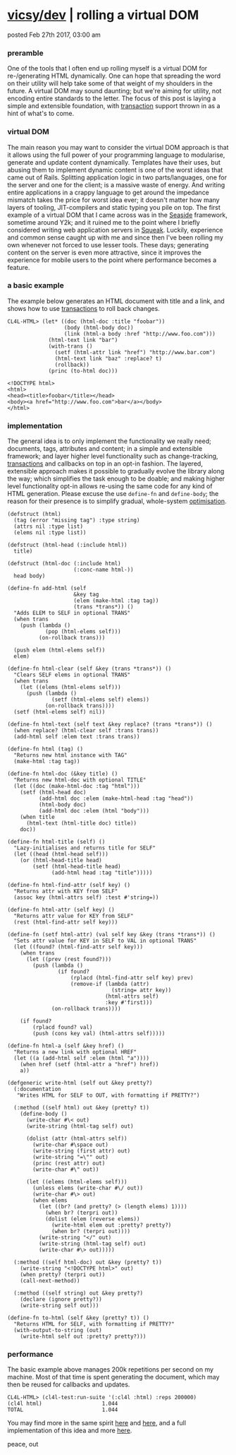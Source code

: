 # [vicsy/dev](https://github.com/codr4life/vicsydev) | rolling a virtual DOM
posted Feb 27th 2017, 03:00 am

### preramble
One of the tools that I often end up rolling myself is a virtual DOM for re-/generating HTML dynamically. One can hope that spreading the word on their utility will help take some of that weight of my shoulders in the future. A virtual DOM may sound daunting; but we're aiming for utility, not encoding entire standards to the letter. The focus of this post is laying a simple and extensible foundation, with [transaction](https://github.com/codr4life/cl4l#transactions) support thrown in as a hint of what's to come.

### virtual DOM
The main reason you may want to consider the virtual DOM approach is that it allows using the full power of your programming language to modularise, generate and update content dynamically. Templates have their uses, but abusing them to implement dynamic content is one of the worst ideas that came out of Rails. Splitting application logic in two parts/languages, one for the server and one for the client; is a massive waste of energy. And writing entire applications in a crappy language to get around the impedance mismatch takes the price for worst idea ever; it doesn't matter how many layers of tooling, JIT-compilers and static typing you pile on top. The first example of a virtual DOM that I came across was in the [Seaside](http://www.seaside.st/) framework, sometime around Y2k; and it ruined me to the point where I briefly considered writing web application servers in [Squeak](http://squeak.org/). Luckily, experience and common sense caught up with me and since then I've been rolling my own whenever not forced to use lesser tools. These days; generating content on the server is even more attractive, since it improves the experience for mobile users to the point where performance becomes a feature.

### a basic example
The example below generates an HTML document with title and a link, and shows how to use [transactions](https://github.com/codr4life/cl4l#transactions) to roll back changes.

```
CL4L-HTML> (let* ((doc (html-doc :title "foobar"))
                  (body (html-body doc))
                  (link (html-a body :href "http://www.foo.com")))
             (html-text link "bar")
             (with-trans ()
               (setf (html-attr link "href") "http://www.bar.com")
               (html-text link "baz" :replace? t)
               (rollback))
             (princ (to-html doc)))

<!DOCTYPE html>
<html>
<head><title>foobar</title></head>
<body><a href="http://www.foo.com">bar</a></body>
</html>
```

### implementation
The general idea is to only implement the functionality we really need; documents, tags, attributes and content; in a simple and extensible framework; and layer higher level functionality such as change-tracking, [transactions](https://github.com/codr4life/cl4l#transactions) and callbacks on top in an opt-in fashion. The layered, extensible approach makes it possible to gradually evolve the library along the way; which simplifies the task enough to be doable; and making higher level functionality opt-in allows re-using the same code for any kind of HTML generation. Please excuse the use ```define-fn``` and ```define-body```; the reason for their presence is to simplify gradual, whole-system [optimisation](https://github.com/codr4life/cl4l/blob/master/cl4l.lisp).

```
(defstruct (html)
  (tag (error "missing tag") :type string)
  (attrs nil :type list)
  (elems nil :type list))

(defstruct (html-head (:include html))
  title)

(defstruct (html-doc (:include html)
                     (:conc-name html-))
  head body)

(define-fn add-html (self
                     &key tag
                     (elem (make-html :tag tag))
                     (trans *trans*)) ()
  "Adds ELEM to SELF in optional TRANS"
  (when trans
    (push (lambda ()
            (pop (html-elems self)))
          (on-rollback trans)))
  
  (push elem (html-elems self))
  elem)

(define-fn html-clear (self &key (trans *trans*)) ()
  "Clears SELF elems in optional TRANS"
  (when trans
    (let ((elems (html-elems self)))
      (push (lambda ()
              (setf (html-elems self) elems))
            (on-rollback trans))))
  (setf (html-elems self) nil))

(define-fn html-text (self text &key replace? (trans *trans*)) ()
  (when replace? (html-clear self :trans trans))
  (add-html self :elem text :trans trans))

(define-fn html (tag) ()
  "Returns new html instance with TAG"
  (make-html :tag tag))

(define-fn html-doc (&key title) ()
  "Returns new html-doc with optional TITLE"
  (let ((doc (make-html-doc :tag "html")))
    (setf (html-head doc)
          (add-html doc :elem (make-html-head :tag "head"))
          (html-body doc)
          (add-html doc :elem (html "body")))
    (when title
      (html-text (html-title doc) title))
    doc))

(define-fn html-title (self) ()
  "Lazy-initialises and returns title for SELF"
  (let ((head (html-head self)))
    (or (html-head-title head)
        (setf (html-head-title head)
              (add-html head :tag "title")))))

(define-fn html-find-attr (self key) ()
  "Returns attr with KEY from SELF"
  (assoc key (html-attrs self) :test #'string=))

(define-fn html-attr (self key) ()
  "Returns attr value for KEY from SELF"
  (rest (html-find-attr self key)))

(define-fn (setf html-attr) (val self key &key (trans *trans*)) ()
  "Sets attr value for KEY in SELF to VAL in optional TRANS"
  (let ((found? (html-find-attr self key)))
    (when trans
      (let ((prev (rest found?)))
        (push (lambda ()
                (if found?
                    (rplacd (html-find-attr self key) prev)
                    (remove-if (lambda (attr)
                                 (string= attr key))
                               (html-attrs self)
                               :key #'first)))
              (on-rollback trans))))
    
    (if found?
        (rplacd found? val)
        (push (cons key val) (html-attrs self)))))

(define-fn html-a (self &key href) ()
  "Returns a new link with optional HREF"
  (let ((a (add-html self :elem (html "a"))))
    (when href (setf (html-attr a "href") href))
    a))

(defgeneric write-html (self out &key pretty?)
  (:documentation
   "Writes HTML for SELF to OUT, with formatting if PRETTY?")
  
  (:method ((self html) out &key (pretty? t))
    (define-body ()
      (write-char #\< out)
      (write-string (html-tag self) out)
      
      (dolist (attr (html-attrs self))
        (write-char #\space out)
        (write-string (first attr) out)
        (write-string "=\"" out)
        (princ (rest attr) out)
        (write-char #\" out))
      
      (let ((elems (html-elems self)))
        (unless elems (write-char #\/ out))
        (write-char #\> out)
        (when elems
          (let ((br? (and pretty? (> (length elems) 1))))
            (when br? (terpri out))
            (dolist (elem (reverse elems))
              (write-html elem out :pretty? pretty?)
              (when br? (terpri out))))          
          (write-string "</" out)
          (write-string (html-tag self) out)
          (write-char #\> out)))))

  (:method ((self html-doc) out &key (pretty? t))
    (write-string "<!DOCTYPE html>" out)
    (when pretty? (terpri out))
    (call-next-method))
  
  (:method ((self string) out &key pretty?)
    (declare (ignore pretty?))
    (write-string self out)))

(define-fn to-html (self &key (pretty? t)) ()
  "Returns HTML for SELF, with formatting if PRETTY?"
  (with-output-to-string (out)
    (write-html self out :pretty? pretty?)))
```

### performance
The basic example above manages 200k repetitions per second on my machine. Most of that time is spent generating the document, which may then be reused for callbacks and updates.

```
CL4L-HTML> (cl4l-test:run-suite '(:cl4l :html) :reps 200000)
(cl4l html)                   1.044
TOTAL                         1.044
```

You may find more in the same spirit [here](http://vicsydev.blogspot.de/) and [here](https://github.com/codr4life/vicsydev), and a full implementation of this idea and more [here](https://github.com/codr4life/cl4l).

peace, out
